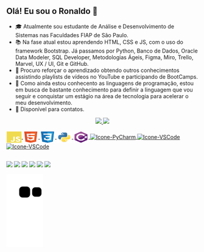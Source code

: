 ## Olá! Eu sou o Ronaldo 👋


- 🎓 Atualmente sou estudante de Análise e Desenvolvimento de Sistemas nas Faculdades FIAP de São Paulo.
- 📚 Na fase atual estou aprendendo HTML, CSS e JS, com o uso do framework Bootstrap. Já passamos por Python, Banco de Dados, Oracle Data Modeler, SQL Developer, Metodologias Ágeis, Figma, Miro, Trello, Marvel, UX / UI, Git e GitHub.
- 🔭 Procuro reforçar o aprendizado obtendo outros conhecimentos assistindo playlists de vídeos no YouTube e participando de BootCamps.
- 🤔 Como ainda estou conhecento as linguagens de programação, estou em busca de bastante conhecimento para definir a linguagem que vou seguir e conquistar um estágio na área de tecnologia para acelerar o meu desenvolvimento.
- 💬 Disponível para contatos.

<div align="center">
  <a href="https://github.com/ronaldominholi">
  <img height="180em" src="https://github-readme-stats.vercel.app/api?username=ronaldominholi&show_icons=true&theme=tokyonight&include_all_commits=true&count_private=true"/>
  <img height="180em" src="https://github-readme-stats.vercel.app/api/top-langs/?username=ronaldominholi&layout=compact&langs_count=7&theme=tokyonight"/>
</div>
  
  <div style="display: inline_block"><br>
  <img align="center" alt="Icone-Js" height="30" width="40" src="https://raw.githubusercontent.com/devicons/devicon/master/icons/javascript/javascript-plain.svg">
  <img align="center" alt="Icone-HTML" height="30" width="40" src="https://raw.githubusercontent.com/devicons/devicon/master/icons/html5/html5-original.svg">
  <img align="center" alt="Icone-CSS" height="30" width="40" src="https://raw.githubusercontent.com/devicons/devicon/master/icons/css3/css3-original.svg">
  <img align="center" alt="Icone-Python" height="30" width="40" src="https://raw.githubusercontent.com/devicons/devicon/master/icons/python/python-original.svg">
  <img align="center" alt="Icone-Csharp" height="30" width="40" src="https://raw.githubusercontent.com/devicons/devicon/master/icons/csharp/csharp-original.svg">
  <img align="center" alt="Icone-PyCharm" height="30" width="40" src="https://cdn.jsdelivr.net/gh/devicons/devicon/icons/pycharm/pycharm-original.svg" />
  <img align="center" alt="Icone-VSCode" height="30" width="40" src="https://cdn.jsdelivr.net/gh/devicons/devicon/icons/vscode/vscode-original.svg" />
  <img align="center" alt="Icone-VSCode" height="60" width="70" src="https://img.shields.io/badge/Bootstrap-563D7C?style=for-the-badge&logo=bootstrap&logoColor=white" />
       
  ##
    
  <div> 
 	  <a href="https://www.twitch.tv/ronaldominholi" target="_blank"><img src="https://img.shields.io/badge/Twitch-9146FF?style=for-the-badge&logo=twitch&logoColor=white" target="_blank"></a>
    <a href="https://discord.gg/ek3tYcPN" target="_blank"><img src="https://img.shields.io/badge/Discord-7289DA?style=for-the-badge&logo=discord&logoColor=white" target="_blank"></a> 
    <a href = "mailto:rominholi@gmail.com"><img src="https://img.shields.io/badge/-Gmail-%23333?style=for-the-badge&logo=gmail&logoColor=white" target="_blank"></a>
    <a href="https://www.linkedin.com/in/ronaldo-minholi-dias-14b2261b8/" target="_blank"><img src="https://img.shields.io/badge/-LinkedIn-%230077B5?style=for-the-badge&logo=linkedin&logoColor=white" target="_blank"></a>
     <a href="https://www.instagram.com/ronaldominholi/" target="_blank"><img src="https://img.shields.io/badge/-Instagram-%23E4405F?style=for-the-badge&logo=instagram&logoColor=white" target="_blank"></a>
    <a href="https://www.youtube.com/channel/UCYrSQihJdvNCQ9q_VHZx3Kg" target="_blank"><img src="https://img.shields.io/badge/YouTube-FF0000?style=for-the-badge&logo=youtube&logoColor=white" target="_blank"></a>
    
  ![Snake animation](https://github.com/ronaldominholi/ronaldominholi/blob/output/github-contribution-grid-snake.svg)
 
</div>  
